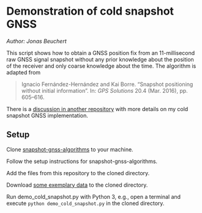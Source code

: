 # Demonstration of cold snapshot GNSS

*Author: Jonas Beuchert*

This script shows how to obtain a GNSS position fix from an 11-millisecond raw GNSS signal snapshot without any prior knowledge about the position of the receiver and only coarse knowledge about the time. The algorithm is adapted from

> Ignacio Fernández-Hernández and Kai Borre. “Snapshot positioning without initial
information”. In: *GPS Solutions* 20.4 (Mar. 2016), pp. 605–616.

There is a [discussion in another repository](https://github.com/JonasBchrt/snapshot-gnss-algorithms/discussions/2) with more details on my cold snapshot GNSS implementation.

## Setup

Clone [snapshot-gnss-algorithms](https://github.com/JonasBchrt/snapshot-gnss-algorithms) to your machine.

Follow the setup instructions for snapshot-gnss-algorithms.

Add the files from this repository to the cloned directory.

Download [some exemplary data](http://agamenon.tsc.uah.es/Asignaturas/it/rd/apuntes/GPSdata-DiscreteComponents-fs38_192-if9_55.bin) to the cloned directory.

Run demo_cold_snapshot.py with Python 3, e.g., open a terminal and execute `python demo_cold_snapshot.py` in the cloned directory.
